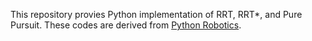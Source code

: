 This repository provies Python implementation of RRT, RRT*, and Pure Pursuit.
These codes are derived from [Python Robotics](https://atsushisakai.github.io/PythonRobotics/).

